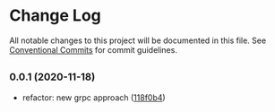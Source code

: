 # Change Log

All notable changes to this project will be documented in this file.
See [Conventional Commits](https://conventionalcommits.org) for commit guidelines.

## <small>0.0.1 (2020-11-18)</small>

* refactor: new grpc approach ([118f0b4](https://github.com/gmahechas/erp/commit/118f0b4))
